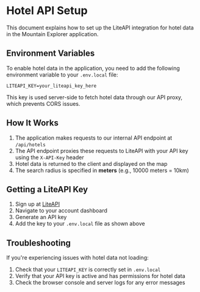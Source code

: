 # Hotel API Setup

This document explains how to set up the LiteAPI integration for hotel data in the Mountain Explorer application.

## Environment Variables

To enable hotel data in the application, you need to add the following environment variable to your `.env.local` file:

```
LITEAPI_KEY=your_liteapi_key_here
```

This key is used server-side to fetch hotel data through our API proxy, which prevents CORS issues.

## How It Works

1. The application makes requests to our internal API endpoint at `/api/hotels`
2. The API endpoint proxies these requests to LiteAPI with your API key using the `X-API-Key` header
3. Hotel data is returned to the client and displayed on the map
4. The search radius is specified in **meters** (e.g., 10000 meters = 10km)

## Getting a LiteAPI Key

1. Sign up at [LiteAPI](https://www.liteapi.travel/)
2. Navigate to your account dashboard
3. Generate an API key
4. Add the key to your `.env.local` file as shown above

## Troubleshooting

If you're experiencing issues with hotel data not loading:

1. Check that your `LITEAPI_KEY` is correctly set in `.env.local`
2. Verify that your API key is active and has permissions for hotel data
3. Check the browser console and server logs for any error messages
